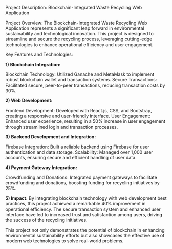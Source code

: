Project Description: Blockchain-Integrated Waste Recycling Web Application

Project Overview:
The Blockchain-Integrated Waste Recycling Web Application represents a significant leap forward in environmental sustainability and technological innovation. This project is designed to streamline and secure the recycling process, leveraging cutting-edge technologies to enhance operational efficiency and user engagement.

Key Features and Technologies:

**1) Blockchain Integration:**

Blockchain Technology: Utilized Ganache and MetaMask to implement robust blockchain wallet and transaction systems.
Secure Transactions: Facilitated secure, peer-to-peer transactions, reducing transaction costs by 30%.

**2) Web Development:**

Frontend Development: Developed with React.js, CSS, and Bootstrap, creating a responsive and user-friendly interface.
User Engagement: Enhanced user experience, resulting in a 50% increase in user engagement through streamlined login and transaction processes.

**3) Backend Development and Integration:**

Firebase Integration: Built a reliable backend using Firebase for user authentication and data storage.
Scalability: Managed over 1,000 user accounts, ensuring secure and efficient handling of user data.

**4) Payment Gateway Integration:**

Crowdfunding and Donations: Integrated payment gateways to facilitate crowdfunding and donations, boosting funding for recycling initiatives by 25%.

**5) Impact:**
By integrating blockchain technology with web development best practices, this project achieved a remarkable 40% improvement in operational efficiency. The secure transaction system and enhanced user interface have led to increased trust and satisfaction among users, driving the success of the recycling initiatives.

This project not only demonstrates the potential of blockchain in enhancing environmental sustainability efforts but also showcases the effective use of modern web technologies to solve real-world problems.








